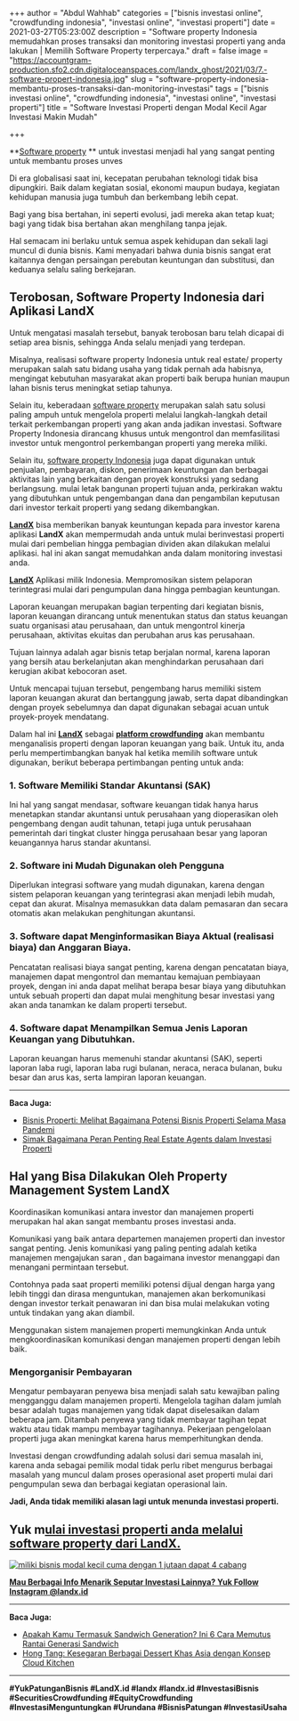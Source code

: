 +++
author = "Abdul Wahhab"
categories = ["bisnis investasi online", "crowdfunding indonesia", "investasi online", "investasi properti"]
date = 2021-03-27T05:23:00Z
description = "Software property Indonesia memudahkan proses transaksi dan monitoring investasi properti yang anda lakukan | Memilih Software Property terpercaya."
draft = false
image = "https://accountgram-production.sfo2.cdn.digitaloceanspaces.com/landx_ghost/2021/03/7.-software-propert-indonesia.jpg"
slug = "software-property-indonesia-membantu-proses-transaksi-dan-monitoring-investasi"
tags = ["bisnis investasi online", "crowdfunding indonesia", "investasi online", "investasi properti"]
title = "Software Investasi Properti dengan Modal Kecil Agar Investasi Makin Mudah"

+++


**[Software property](https://landx.id/) ** untuk investasi menjadi hal yang sangat penting untuk membantu proses unves

Di era globalisasi saat ini, kecepatan perubahan teknologi tidak bisa dipungkiri. Baik dalam kegiatan sosial, ekonomi maupun budaya, kegiatan kehidupan manusia juga tumbuh dan berkembang lebih cepat.

Bagi yang bisa bertahan, ini seperti evolusi, jadi mereka akan tetap kuat; bagi yang tidak bisa bertahan akan menghilang tanpa jejak.

Hal semacam ini berlaku untuk semua aspek kehidupan dan sekali lagi muncul di dunia bisnis. Kami menyadari bahwa dunia bisnis sangat erat kaitannya dengan persaingan perebutan keuntungan  dan substitusi, dan keduanya selalu saling berkejaran.

## Terobosan,  Software Property Indonesia dari Aplikasi LandX

Untuk mengatasi masalah tersebut, banyak terobosan baru telah dicapai di setiap area bisnis, sehingga Anda selalu menjadi yang terdepan.

Misalnya, realisasi software property Indonesia untuk real estate/ property merupakan salah satu bidang usaha yang tidak pernah ada habisnya, mengingat kebutuhan masyarakat akan properti baik berupa hunian maupun lahan bisnis terus meningkat setiap tahunya.

Selain itu, keberadaan [software property](https://landx.id/) merupakan salah satu solusi paling ampuh untuk mengelola properti melalui langkah-langkah detail terkait perkembangan properti yang akan anda jadikan investasi. Software Property Indonesia dirancang khusus untuk mengontrol dan memfasilitasi investor untuk mengontrol perkembangan properti yang mereka miliki.

Selain itu, [software property Indonesia](https://landx.id/) juga dapat digunakan untuk penjualan, pembayaran, diskon, penerimaan keuntungan dan berbagai aktivitas lain yang berkaitan dengan proyek konstruksi yang sedang berlangsung. mulai letak bangunan properti tujuan anda, perkirakan waktu yang dibutuhkan untuk pengembangan dana dan pengambilan keputusan dari investor terkait properti yang sedang dikembangkan.

[**LandX**](https://landx.id/) bisa memberikan banyak keuntungan kepada para investor karena aplikasi **LandX** akan mempermudah anda untuk mulai berinvestasi properti mulai dari pembelian hingga pembagian dividen akan dilakukan melalui aplikasi. hal ini akan sangat memudahkan anda dalam monitoring investasi anda.

[**LandX**](https://landx.id/) Aplikasi milik Indonesia. Mempromosikan sistem pelaporan terintegrasi mulai dari pengumpulan dana hingga pembagian keuntungan.

Laporan keuangan merupakan bagian terpenting dari kegiatan bisnis, laporan keuangan dirancang untuk menentukan status dan status keuangan suatu organisasi atau perusahaan, dan untuk mengontrol kinerja perusahaan, aktivitas ekuitas dan perubahan arus kas perusahaan.

Tujuan lainnya adalah agar bisnis tetap berjalan normal, karena laporan yang bersih atau berkelanjutan akan menghindarkan perusahaan dari kerugian akibat kebocoran aset.

Untuk mencapai tujuan tersebut, pengembang harus memiliki sistem laporan keuangan akurat dan bertanggung jawab, serta dapat dibandingkan dengan proyek sebelumnya dan dapat digunakan sebagai acuan untuk proyek-proyek  mendatang.

Dalam hal ini [**LandX**](https://landx.id/) sebagai **[platform crowdfunding](https://landx.id/project/)** akan membantu menganalisis properti dengan laporan keuangan yang baik. Untuk itu, anda perlu mempertimbangkan banyak hal ketika memilih software untuk digunakan, berikut beberapa pertimbangan penting untuk anda:

### 1. Software  Memiliki Standar Akuntansi (SAK)

Ini hal yang sangat mendasar, software keuangan tidak hanya harus menetapkan standar akuntansi untuk perusahaan yang dioperasikan oleh pengembang dengan audit tahunan, tetapi juga untuk perusahaan pemerintah dari tingkat cluster hingga perusahaan besar yang laporan keuangannya harus standar akuntansi.

### 2. Software ini Mudah Digunakan oleh Pengguna

Diperlukan integrasi software yang mudah digunakan, karena dengan sistem pelaporan keuangan yang terintegrasi akan menjadi lebih mudah, cepat dan akurat. Misalnya memasukkan data dalam pemasaran dan secara otomatis akan melakukan penghitungan akuntansi.

### 3.  Software dapat Menginformasikan Biaya Aktual (realisasi biaya) dan Anggaran Biaya.

Pencatatan realisasi biaya sangat penting, karena dengan pencatatan biaya, manajemen dapat mengontrol dan memantau kemajuan pembiayaan proyek, dengan ini anda dapat melihat berapa besar biaya yang dibutuhkan untuk sebuah properti dan dapat mulai menghitung besar investasi yang akan anda tanamkan ke dalam properti tersebut.

### 4. Software dapat Menampilkan Semua Jenis Laporan Keuangan yang Dibutuhkan.

Laporan keuangan harus memenuhi standar akuntansi (SAK), seperti laporan laba rugi, laporan laba rugi bulanan, neraca, neraca bulanan, buku besar dan arus kas, serta lampiran laporan keuangan.

---

**Baca Juga:**

* [Bisnis Properti: Melihat Bagaimana Potensi Bisnis Properti Selama Masa Pandemi](https://landx.id/blog/potensi-bisnis-properti-di-masa-pandemi/)
* [Simak Bagaimana Peran Penting Real Estate Agents dalam Investasi Properti](https://landx.id/blog/peran-penting-real-estate-agents-dalam-investasi-properti/)

## Hal yang Bisa Dilakukan Oleh Property Management System LandX

Koordinasikan komunikasi antara investor dan manajemen properti merupakan hal akan sangat membantu proses investasi anda.

Komunikasi yang baik antara departemen manajemen properti dan investor sangat penting. Jenis komunikasi yang paling penting adalah ketika manajemen mengajukan saran , dan bagaimana investor menanggapi dan menangani permintaan tersebut.

Contohnya pada saat properti memiliki potensi dijual dengan harga yang lebih tinggi dan dirasa menguntukan, manajemen akan berkomunikasi dengan investor terkait penawaran ini dan bisa mulai melakukan voting untuk tindakan yang akan diambil.

Menggunakan sistem manajemen properti memungkinkan Anda untuk mengkoordinasikan komunikasi dengan manajemen properti dengan lebih baik.

### Mengorganisir Pembayaran

Mengatur pembayaran penyewa bisa menjadi salah satu kewajiban paling mengganggu dalam manajemen properti. Mengelola tagihan dalam jumlah besar adalah tugas manajemen yang tidak dapat diselesaikan dalam beberapa jam. Ditambah penyewa yang tidak membayar tagihan tepat waktu atau tidak mampu membayar tagihannya. Pekerjaan pengelolaan properti juga akan meningkat karena harus memperhitungkan denda.

Investasi dengan crowdfunding adalah solusi dari semua masalah ini, karena anda sebagai pemilik modal tidak perlu ribet mengurus berbagai masalah yang muncul dalam proses operasional aset properti mulai dari pengumpulan sewa dan berbagai kegiatan operasional lain.

**Jadi, Anda tidak memiliki alasan lagi untuk menunda investasi properti.**

## Yuk m[ulai investasi properti anda melalui software property dari LandX.](https://landx.id/)

[![miliki bisnis modal kecil cuma dengan 1 jutaan dapat 4 cabang ](https://accountgram-production.sfo2.cdn.digitaloceanspaces.com/landx_ghost/2021/11/jadi-owner-bisnis-hanya-1-jutaan-dengan-cuan-yang-sangat-menjanjikan.png)](https://landx.id/project/)

[**Mau Berbagai Info Menarik Seputar Investasi Lainnya? Yuk Follow Instagram @landx.id**](https://instagram.com/landx.id?utm_medium=copy_link)

---

**Baca Juga:**

* [Apakah Kamu Termasuk Sandwich Generation? Ini 6 Cara Memutus Rantai Generasi Sandwich](https://landx.id/blog/memutus-rantai-sandwich-generation/)
* [Hong Tang: Kesegaran Berbagai Dessert Khas Asia dengan Konsep Cloud Kitchen](https://landx.id/blog/hong-tang-dengan-berbagai-menu-dessert-oriental-khas-taiwan-dan-hongkong/)

---

**#YukPatunganBisnis    #LandX.id    #landx         #landx.id     #InvestasiBisnis  #SecuritiesCrowdfunding   #EquityCrowdfunding     #InvestasiMenguntungkan     #Urundana    #BisnisPatungan     #InvestasiUsaha**

